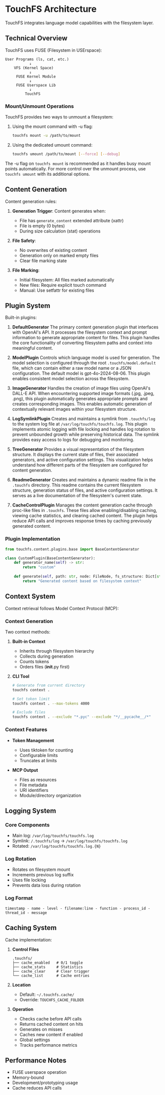 # TouchFS Architecture

TouchFS integrates language model capabilities with the filesystem layer.

## Technical Overview

TouchFS uses FUSE (Filesystem in USErspace):

```
User Programs (ls, cat, etc.)
           ↓
    VFS (Kernel Space)
           ↓
     FUSE Kernel Module
           ↓
     FUSE Userspace Lib
           ↓
         TouchFS
```

### Mount/Unmount Operations

TouchFS provides two ways to unmount a filesystem:

1. Using the mount command with -u flag:
   ```bash
   touchfs mount -u /path/to/mount
   ```

2. Using the dedicated umount command:
   ```bash
   touchfs umount /path/to/mount [--force] [--debug]
   ```

The -u flag on `touchfs mount` is recommended as it handles busy mount points automatically. For more control over the unmount process, use `touchfs umount` with its additional options.

## Content Generation

Content generation rules:

1. **Generation Trigger**: Content generates when:
   - File has `generate_content` extended attribute (xattr)
   - File is empty (0 bytes)
   - During size calculation (stat) operations

2. **File Safety**:
   - No overwrites of existing content
   - Generation only on marked empty files
   - Clear file marking state

3. **File Marking**:
   - Initial filesystem: All files marked automatically
   - New files: Require explicit touch command
   - Manual: Use setfattr for existing files

## Plugin System

Built-in plugins:

1. **DefaultGenerator**
The primary content generation plugin that interfaces with OpenAI's API. It processes the filesystem context and prompt information to generate appropriate content for files. This plugin handles the core functionality of converting filesystem paths and context into meaningful content.

2. **ModelPlugin**
Controls which language model is used for generation. The model selection is configured through the root `.touchfs/model.default` file, which can contain either a raw model name or a JSON configuration. The default model is gpt-4o-2024-08-06. This plugin enables consistent model selection across the filesystem.

3. **ImageGenerator**
Handles the creation of image files using OpenAI's DALL-E API. When encountering supported image formats (.jpg, .jpeg, .png), this plugin automatically generates appropriate prompts and creates corresponding images. This enables automatic generation of contextually relevant images within your filesystem structure.

4. **LogSymlinkPlugin**
Creates and maintains a symlink from `.touchfs/log` to the system log file at `/var/log/touchfs/touchfs.log`. This plugin implements atomic logging with file locking and handles log rotation to prevent unbounded growth while preserving historical data. The symlink provides easy access to logs for debugging and monitoring.

5. **TreeGenerator**
Provides a visual representation of the filesystem structure. It displays the current state of files, their associated generators, and active configuration settings. This visualization helps understand how different parts of the filesystem are configured for content generation.

6. **ReadmeGenerator**
Creates and maintains a dynamic readme file in the `.touchfs` directory. This readme contains the current filesystem structure, generation status of files, and active configuration settings. It serves as a live documentation of the filesystem's current state.

7. **CacheControlPlugin**
Manages the content generation cache through proc-like files in `.touchfs`. These files allow enabling/disabling caching, viewing cache statistics, and clearing cached content. The plugin helps reduce API calls and improves response times by caching previously generated content.

### Plugin Implementation

```python
from touchfs.content.plugins.base import BaseContentGenerator

class CustomPlugin(BaseContentGenerator):
    def generator_name(self) -> str:
        return "custom"
        
    def generate(self, path: str, node: FileNode, fs_structure: Dict[str, FileNode]) -> str:
        return "Generated content based on filesystem context"
```

## Context System

Context retrieval follows Model Context Protocol (MCP):

### Context Generation

Two context methods:

1. **Built-in Context**
   - Inherits through filesystem hierarchy
   - Collects during generation
   - Counts tokens
   - Orders files (__init__.py first)

2. **CLI Tool**
   ```bash
   # Generate from current directory
   touchfs context .
   
   # Set token limit
   touchfs context . --max-tokens 4000
   
   # Exclude files
   touchfs context . --exclude "*.pyc" --exclude "*/__pycache__/*"
   ```

### Context Features

- **Token Management**
  - Uses tiktoken for counting
  - Configurable limits
  - Truncates at limits

- **MCP Output**
  - Files as resources
  - File metadata
  - URI identifiers
  - Module/directory organization

## Logging System

### Core Components
- Main log: `/var/log/touchfs/touchfs.log`
- Symlink: `/.touchfs/log` -> `/var/log/touchfs/touchfs.log`
- Rotated: `/var/log/touchfs/touchfs.log.{N}`

### Log Rotation
- Rotates on filesystem mount
- Increments previous log suffix
- Uses file locking
- Prevents data loss during rotation

### Log Format
```
timestamp - name - level - filename:line - function - process_id - thread_id - message
```

## Caching System

Cache implementation:

1. **Control Files**
   ```
   .touchfs/
   ├── cache_enabled   # 0/1 toggle
   ├── cache_stats     # Statistics
   ├── cache_clear     # Clear trigger
   └── cache_list      # Cache entries
   ```

2. **Location**
   - Default: `~/.touchfs.cache/`
   - Override: `TOUCHFS_CACHE_FOLDER`

3. **Operation**
   - Checks cache before API calls
   - Returns cached content on hits
   - Generates on misses
   - Caches new content if enabled
   - Global settings
   - Tracks performance metrics

## Performance Notes

- FUSE userspace operation
- Memory-bound
- Development/prototyping usage
- Cache reduces API calls

